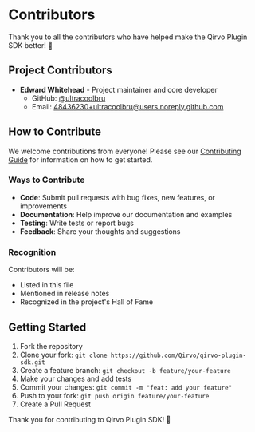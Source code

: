 # Contributors

Thank you to all the contributors who have helped make the Qirvo Plugin SDK better! 🎉

## Project Contributors

- **Edward Whitehead** - Project maintainer and core developer
  - GitHub: [@ultracoolbru](https://github.com/ultracoolbru)
  - Email: <48436230+ultracoolbru@users.noreply.github.com>

## How to Contribute

We welcome contributions from everyone! Please see our [Contributing Guide](CONTRIBUTING.md) for information on how to get started.

### Ways to Contribute

- **Code**: Submit pull requests with bug fixes, new features, or improvements
- **Documentation**: Help improve our documentation and examples
- **Testing**: Write tests or report bugs
- **Feedback**: Share your thoughts and suggestions

### Recognition

Contributors will be:

- Listed in this file
- Mentioned in release notes
- Recognized in the project's Hall of Fame

## Getting Started

1. Fork the repository
2. Clone your fork: `git clone https://github.com/Qirvo/qirvo-plugin-sdk.git`
3. Create a feature branch: `git checkout -b feature/your-feature`
4. Make your changes and add tests
5. Commit your changes: `git commit -m "feat: add your feature"`
6. Push to your fork: `git push origin feature/your-feature`
7. Create a Pull Request

Thank you for contributing to Qirvo Plugin SDK! 🚀
